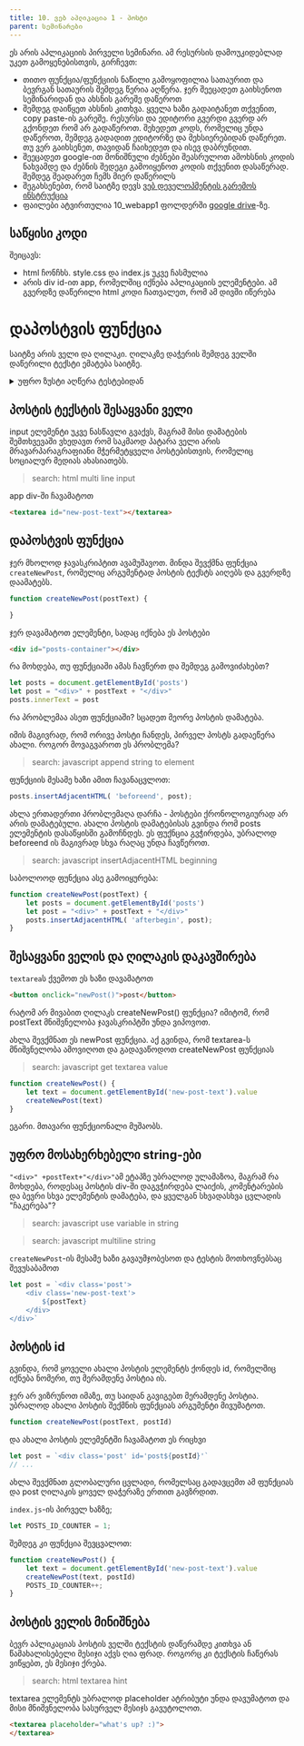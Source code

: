 ```yaml
---
title: 10. ვებ აპლიკაცია 1 - პოსტი
parent: სემინარები
---
```


ეს არის აპლიკაციის პირველი სემინარი. ამ რესურსის დამოუკიდებლად უკეთ გამოყენებისთვის, გირჩევთ:
- თითო ფუნქცია/ფუნქციის ნაწილი გამოყოფილია სათაურით და ბევრგან სათაურის შემდეგ წერია აღწერა. ჯერ შეეცადეთ გაიხსენოთ სემინარიდან და ახსნის გარეშე დაწეროთ
- შემდეგ დაიწყეთ ახსნის კითხვა. ყველა ხაზი გადაიტანეთ თქვენით, copy paste-ის გარეშე. რესურსი და ედიტორი გვერდი გვერდ არ გქონდეთ რომ არ გადაწეროთ. შეხედეთ კოდს, რომელიც უნდა დაწეროთ, შემდეგ გადადით ედიტორზე და მეხსიერებიდან დაწერეთ. თუ ვერ გაიხსენეთ, თავიდან ჩაიხედეთ და ისევ დაბრუნდით.
- შეეცადეთ google-ით მონიშნული ძებნები შეასრულოთ ამოხსნის კოდის ნახვამდე და ძებნის შედეგი გამოიყენოთ კოდის თქვენით დასაწერად. შემდეგ შეადარეთ ჩემს მიერ დაწერილს
- შეგახსენებთ, რომ საიტზე დევს [ვებ დეველოპმენტის გარემოს ინსტრუქცია](/resources/web_environment)
- ფაილები ატვირთულია 10_webapp1 ფოლდერში [google drive](https://drive.google.com/drive/folders/1rAFbRSydbmKRXfvfewmAHKLVr9PKjDK7?usp=sharing)-ზე.


## საწყისი კოდი
შეიცავს:
- html ჩონჩხს. style.css და index.js უკვე ჩასმულია
- არის div id-ით app, რომელშიც იქნება აპლიკაციის ელემენტები. ამ გვერდზე დაწერილი html კოდი ჩათვალეთ, რომ ამ დივში იწერება

# დაპოსტვის ფუნქცია
საიტზე არის ველი და ღილაკი. ღილაკზე დაჭერის შემდეგ ველში დაწერილი ტექსტი ემატება საიტზე.

<details>
    <summary>უფრო ზუსტი აღწერა ტესტებიდან</summary>

დოკუმენტს უნდა ქონდეს პოსტების ელემენტი, რომლის id არის new-post-container. new-post-container ელემენტში არსებობს textarea, რომლის id არის new-post-text. new-post-container ელემენტში არსებობს ღილაკი, რომლის id არის new_post new-post-container ელემენტში დაპოსტილი პოსტებისთვის არსებობს div ელემენტი, რომლის id არის posts-container

ამ ღილაკზე დაჭერის შემდეგ პოსტის ველში შეყვანილი ტექსტი უნდა დაემატოს პოსტების ფიდში (დაპოსტილი პოსტები). თითოეული პოსტისთვის შექმენით ახალი ელემენტი, რომელსაც ექნება კლასი post-container. აქ შეგიძლიათ სხვადასხვა ელემენტები იყოს. მთავარია, უშუალოდ პოსტის ტექსტის div-ს ქონდეს კლასი post-text
</details>

## პოსტის ტექსტის შესაყვანი ველი
input ელემენტი უკვე ნასწავლი გვაქვს, მაგრამ მისი დამატების შემთხვევაში ვხედავთ რომ საკმაოდ პატარა ველი არის მრავარპარაგრაფიანი მჭერმეტყველი პოსტებისთვის, რომელიც სოციალურ მედიას ახასიათებს. 

> search: html multi line input

app div-ში ჩავამატოთ
```html
<textarea id="new-post-text"></textarea>
```

## დაპოსტვის ფუნქცია
ჯერ მხოლოდ ჯავასკრიპტით ავამუშავოთ. მინდა შევქმნა ფუნქცია `createNewPost`, რომელიც არგუმენტად პოსტის ტექსტს აიღებს და გვერდზე დაამატებს. 

```js
function createNewPost(postText) {

}
```
ჯერ დავამატოთ ელემენტი, სადაც იქნება ეს პოსტები
```html
<div id="posts-container"></div>
```

რა მოხდება, თუ ფუნქციაში ამას ჩავწერთ და შემდეგ გამოვიძახებთ?
```js
let posts = document.getElementById('posts')
let post = "<div>" + postText + "</div>"
posts.innerText = post
```
რა პრობლემაა ასეთ ფუნქციაში? სცადეთ მეორე პოსტის დამატება.

იმის მაგივრად, რომ ორივე პოსტი ჩანდეს, პირველ პოსტს გადაეწერა ახალი. როგორ მოვაგვაროთ ეს პრობლემა?

> search: javascript append string to element

ფუნქციის მესამე ხაზი ამით ჩავანაცვლოთ:
```js
posts.insertAdjacentHTML( 'beforeend', post);
```
ახლა ერთადერთი პრობლემაღა დარჩა - პოსტები ქრონოლოგიურად არ არის დამატებული. ახალი პოსტის დამატებისას გვინდა რომ posts ელემენტის დასაწყისში გამოჩნდეს. ეს ფუქნცია გვჭირდება, უბრალოდ beforeend ის მაგივრად სხვა რაღაც უნდა ჩავწეროთ.

> search: javascript insertAdjacentHTML beginning

საბოლოოდ ფუნქცია ასე გამოიყურება:
```js
function createNewPost(postText) {
    let posts = document.getElementById('posts')
    let post = "<div>" + postText + "</div>"
    posts.insertAdjacentHTML( 'afterbegin', post);
}
```


## შესაყვანი ველის და ღილაკის დაკავშირება
`textarea`ს ქვემოთ ეს ხაზი დავამატოთ
```html
<button onclick="newPost()">post</button>
```

რატომ არ მივაბით ღილაკს createNewPost() ფუნქცია? იმიტომ, რომ postText მნიშვნელობა ჯავასკრიპტში უნდა ვიპოვოთ. 

ახლა შევქმნათ ეს newPost ფუნქცია. აქ გვინდა, რომ textarea-ს მნიშვნელობა ამოვიღოთ და გადავაწოდოთ createNewPost ფუნქციას

> search: javascript get textarea value

```js
function createNewPost() {
    let text = document.getElementById('new-post-text').value
    createNewPost(text)
}
```

ეგარი. მთავარი ფუნქციონალი მუშაობს.

## უფრო მოსახერხებელი string-ები
`"<div>" +postText+"</div>"`ამ ეტაპზე უბრალოდ ულამაზოა, მაგრამ რა მოხდება, როდესაც პოსტის div-ში დაგვჭირდება ლაიქის, კომენტარების და ბევრი სხვა ელემენტის დამატება, და ყველგან სხვადასხვა ცვლადის "ჩაკერება"? 

> search: javascript use variable in string

> search: javascript multiline string

`createNewPost`-ის მესამე ხაზი გავაუმჯობესოთ და ტესტის მოთხოვნებსაც შევუსაბამოთ
```js
let post = `<div class='post'>
    <div class='new-post-text'>
        ${postText}
    </div>
</div>`
```


## პოსტის id
გვინდა, რომ ყოველი ახალი პოსტის ელემენტს ქონდეს id, რომელშიც იქნება ნომერი, თუ მერამდენე პოსტია ის.

ჯერ არ ვიზრუნოთ იმაზე, თუ საიდან გავიგებთ მერამდენე პოსტია. უბრალოდ ახალი პოსტის შექმნის ფუნქციას არგუმენტი მივუმატოთ.
```js
function createNewPost(postText, postId)
```
და ახალი პოსტის ელემენტში ჩავამატოთ ეს რიცხვი
```js
let post = `<div class='post' id='post${postId}'`
// ...
```

ახლა შევქმნათ გლობალური ცვლადი, რომელსაც გადავცემთ ამ ფუნქციას და post ღილაკის ყოველ დაჭერაზე ერთით გავზრდით.

`index.js`-ის პირველ ხაზზე;
```js
let POSTS_ID_COUNTER = 1;
```

შემდეგ კი ფუნქცია შევცვალოთ:
```js
function createNewPost() {
    let text = document.getElementById('new-post-text').value
    createNewPost(text, postId)
    POSTS_ID_COUNTER++;
}
```

## პოსტის ველის მინიშნება
ბევრ აპლიკაციას პოსტის ველში ტექსტის დაწერამდე კითხვა ან წამახალისებელი მესიჯი აქვს ღია ფრად. როგორც კი ტექსტის ჩაწერას ვიწყებთ, ეს მესიჯი ქრება.

> search: html textarea hint

textarea ელემენტს უბრალოდ placeholder ატრიბუტი უნდა დავუმატოთ და მისი მნიშვნელობა სასურველ მესიჯს გავუტოლოთ.
```html
<textarea placeholder="what's up? :)">
</textarea>
```